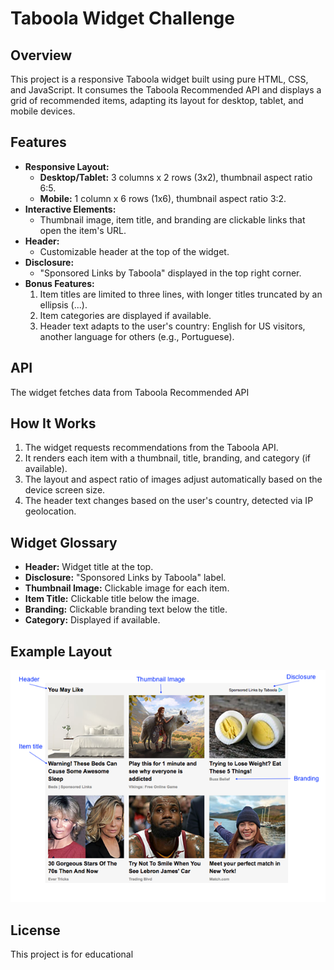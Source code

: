 # Taboola Widget Challenge

## Overview

This project is a responsive Taboola widget built using pure HTML, CSS, and JavaScript. It consumes the Taboola Recommended API and displays a grid of recommended items, adapting its layout for desktop, tablet, and mobile devices.

## Features

- **Responsive Layout:**  
  - **Desktop/Tablet:** 3 columns x 2 rows (3x2), thumbnail aspect ratio 6:5.
  - **Mobile:** 1 column x 6 rows (1x6), thumbnail aspect ratio 3:2.
- **Interactive Elements:**  
  - Thumbnail image, item title, and branding are clickable links that open the item's URL.
- **Header:**  
  - Customizable header at the top of the widget.
- **Disclosure:**  
  - "Sponsored Links by Taboola" displayed in the top right corner.
- **Bonus Features:**  
  1. Item titles are limited to three lines, with longer titles truncated by an ellipsis (...).
  2. Item categories are displayed if available.
  3. Header text adapts to the user's country: English for US visitors, another language for others (e.g., Portuguese).

## API

The widget fetches data from Taboola Recommended API

## How It Works

1. The widget requests recommendations from the Taboola API.
2. It renders each item with a thumbnail, title, branding, and category (if available).
3. The layout and aspect ratio of images adjust automatically based on the device screen size.
4. The header text changes based on the user's country, detected via IP geolocation.

## Widget Glossary

- **Header:** Widget title at the top.
- **Disclosure:** "Sponsored Links by Taboola" label.
- **Thumbnail Image:** Clickable image for each item.
- **Item Title:** Clickable title below the image.
- **Branding:** Clickable branding text below the title.
- **Category:** Displayed if available.

## Example Layout

![Taboola Widget Example](/Imagem1.png)

## License

This project is for educational